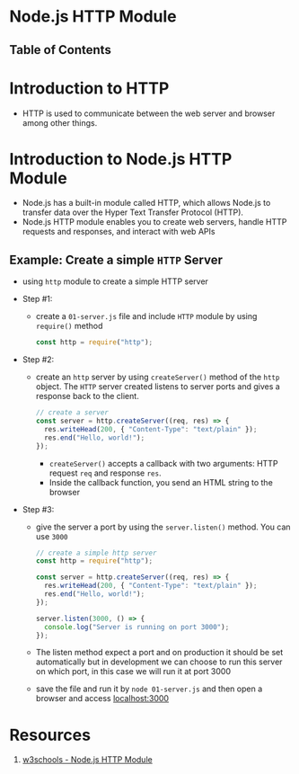 # Node.js HTTP Module

## Table of Contents

# Introduction to HTTP

- HTTP is used to communicate between the web server and browser among other things.

# Introduction to Node.js HTTP Module

- Node.js has a built-in module called HTTP, which allows Node.js to transfer data over the Hyper Text Transfer Protocol (HTTP).
- Node.js HTTP module enables you to create web servers, handle HTTP requests and responses, and interact with web APIs

## Example: Create a simple `HTTP` Server

- using `http` module to create a simple HTTP server
- Step #1:
  - create a `01-server.js` file and include `HTTP` module by using `require()` method
    ```js
    const http = require("http");
    ```
- Step #2:
  - create an `http` server by using `createServer()` method of the `http` object. The `HTTP` server created listens to server ports and gives a response back to the client.
    ```js
    // create a server
    const server = http.createServer((req, res) => {
      res.writeHead(200, { "Content-Type": "text/plain" });
      res.end("Hello, world!");
    });
    ```
    - `createServer()` accepts a callback with two arguments: HTTP request `req` and response `res`.
    - Inside the callback function, you send an HTML string to the browser
- Step #3:

  - give the server a port by using the `server.listen()` method. You can use `3000`

    ```js
    // create a simple http server
    const http = require("http");

    const server = http.createServer((req, res) => {
      res.writeHead(200, { "Content-Type": "text/plain" });
      res.end("Hello, world!");
    });

    server.listen(3000, () => {
      console.log("Server is running on port 3000");
    });
    ```

  - The listen method expect a port and on production it should be set automatically but in development we can choose to run this server on which port, in this case we will run it at port 3000
  - save the file and run it by `node 01-server.js` and then open a browser and access [localhost:3000](localhost:3000)

# Resources

1. [w3schools - Node.js HTTP Module](https://www.w3schools.com/nodejs/nodejs_http.asp)
